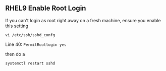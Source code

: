 ## RHEL9 Enable Root Login

If you can't login as root right away on a fresh machine, ensure you enable  this setting

```
vi /etc/ssh/sshd_confg
```

Line 40: `PermitRootlogin yes`

then do a 

```
systemctl restart sshd
```


